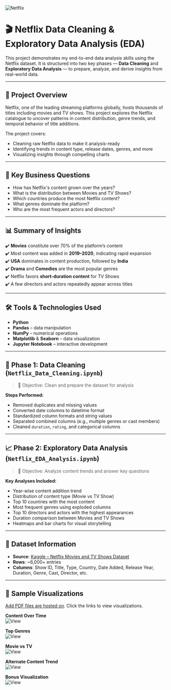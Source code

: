 ![Netflix](https://upload.wikimedia.org/wikipedia/commons/0/08/Netflix_2015_logo.svg)

# 🎬 Netflix Data Cleaning & Exploratory Data Analysis (EDA)

This project demonstrates my end-to-end data analysis skills using the Netflix dataset. It is structured into two key phases — **Data Cleaning** and **Exploratory Data Analysis** — to prepare, analyze, and derive insights from real-world data.

---

## 🚀 Project Overview

Netflix, one of the leading streaming platforms globally, hosts thousands of titles including movies and TV shows. This project explores the Netflix catalogue to uncover patterns in content distribution, genre trends, and temporal behavior of title additions.

The project covers:

- Cleaning raw Netflix data to make it analysis-ready
- Identifying trends in content type, release dates, genres, and more
- Visualizing insights through compelling charts

---

## 🧠 Key Business Questions

- How has Netflix's content grown over the years?
- What is the distribution between Movies and TV Shows?
- Which countries produce the most Netflix content?
- What genres dominate the platform?
- Who are the most frequent actors and directors?

---

## 📊 Summary of Insights

✔️ **Movies** constitute over 70% of the platform’s content  
✔️ Most content was added in **2019–2020**, indicating rapid expansion  
✔️ **USA** dominates in content production, followed by **India**  
✔️ **Drama** and **Comedies** are the most popular genres  
✔️ Netflix favors **short-duration content** for TV Shows  
✔️ A few directors and actors repeatedly appear across titles

---

## 🛠️ Tools & Technologies Used

- **Python**
- **Pandas** – data manipulation
- **NumPy** – numerical operations
- **Matplotlib** & **Seaborn** – data visualization
- **Jupyter Notebook** – interactive development

---

## 🧹 Phase 1: Data Cleaning (`Netflix_Data_Cleaning.ipynb`)

> 📌 Objective: Clean and prepare the dataset for analysis

**Steps Performed:**
- Removed duplicates and missing values
- Converted date columns to datetime format
- Standardized column formats and string values
- Separated combined columns (e.g., multiple genres or cast members)
- Cleaned `duration`, `rating`, and categorical columns

---

## 📈 Phase 2: Exploratory Data Analysis (`Netflix_EDA_Analysis.ipynb`)

> 📌 Objective: Analyze content trends and answer key questions

**Key Analyses Included:**
- Year-wise content addition trend
- Distribution of content type (Movie vs TV Show)
- Top 10 countries with the most content
- Most frequent genres using exploded columns
- Top 10 directors and actors with the highest appearances
- Duration comparison between Movies and TV Shows
- Heatmaps and bar charts for visual storytelling

---

## 📂 Dataset Information

- **Source**: [Kaggle – Netflix Movies and TV Shows Dataset](https://www.kaggle.com/datasets/shivamb/netflix-shows)
- **Rows**: ~6,000+ entries
- **Columns**: Show ID, Title, Type, Country, Date Added, Release Year, Duration, Genre, Cast, Director, etc.

---

## 📸 Sample Visualizations

[Add PDF files are hosted on](https://drive.google.com/file/d/1N5j3xPq79R1aiR2Vd0Uh45nB7REQbQ0U/view?usp=sharing). Click the links to view visualizations.

**Content Over Time**  
![View](https://drive.google.com/uc?id=1N5j3xPq79R1aiR2Vd0Uh45nB7REQbQ0U)  

**Top Genres**  
![View](https://drive.google.com/uc?id=13BBtD0Wkmxnk8j1hML0gN0PHAGZnwcNU)  

**Movie vs TV**  
![View](https://drive.google.com/uc?id=1pst9rgKOOON_gaChV0fGOJHWE_uXEyu0)  

**Alternate Content Trend**  
![View](https://drive.google.com/uc?id=1IOuNj0pTfaSBUc0aTaM2oFnuHL08duyY)  

**Bonus Visualization**  
![View](https://drive.google.com/uc?id=17H26nlufXXvfKrM848ccMl2W2U-X8p72)


